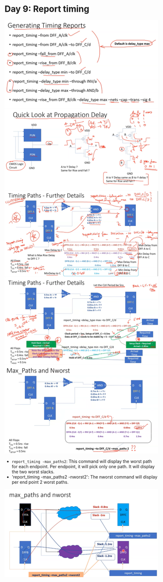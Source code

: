 # Day 9: Report timing
![img1](https://github.com/Dhruvid98/SFAL-VSD-SoC-Design/blob/main/Day%209/Images/report_timing/img1.png)
![img2](https://github.com/Dhruvid98/SFAL-VSD-SoC-Design/blob/main/Day%209/Images/report_timing/img2.png)
![img3](https://github.com/Dhruvid98/SFAL-VSD-SoC-Design/blob/main/Day%209/Images/report_timing/img3.png)
![img4](https://github.com/Dhruvid98/SFAL-VSD-SoC-Design/blob/main/Day%209/Images/report_timing/img4.png)
![img5](https://github.com/Dhruvid98/SFAL-VSD-SoC-Design/blob/main/Day%209/Images/report_timing/img5.png)

* `report_timing -max_paths2`: This command will display the worst path for each endpoint. Per endpoint, it will pick only one path. It will display the two worst slacks.
* 'report_timing -max_paths2 -nworst2': The nworst command will display per end point 2 worst paths. 

![img6](https://github.com/Dhruvid98/SFAL-VSD-SoC-Design/blob/main/Day%209/Images/report_timing/img6.png)
